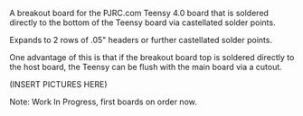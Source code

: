 A breakout board for the PJRC.com Teensy 4.0 board that is soldered directly to the bottom of the Teensy board via castellated solder points.

Expands to 2 rows of .05" headers or further castellated solder points.

One advantage of this is that if the breakout board top is soldered directly 
to the host board, the Teensy can be flush with the main board via a cutout.

(INSERT PICTURES HERE)

Note: Work In Progress, first boards on order now.
